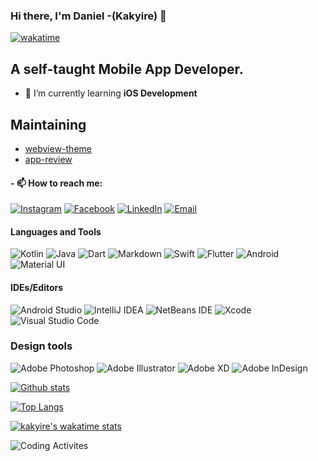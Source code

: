 ### Hi there, I'm Daniel -(Kakyire) 👋

[![wakatime](https://wakatime.com/badge/user/b10ab3b0-555e-4d44-9419-8abf186e620d.svg)](https://wakatime.com/@b10ab3b0-555e-4d44-9419-8abf186e620d)

## A self-taught Mobile App Developer.
<!--

- 🔭 I’m currently working on ...
- 👯 I’m looking to collaborate on ...
- 🤔 I’m looking for help with ...- 💬 Ask me about ...
- ⚡ Fun fact: I haven't travel outside my country.
- 😄 Pronouns: ...
- 🌱 I’m currently learning **Flutter**

-->
- 🌱 I’m currently learning **iOS Development**


## Maintaining
- [webview-theme](https://github.com/Kakyire/webview-theme)
- [app-review ](https://github.com/Kakyire/app-review)


#### - 📫 How to reach me: 

[![Instagram](https://img.shields.io/badge/Instagram-E4405F?style=for-the-badge&logo=instagram&logoColor=white)](https://www.instagram.com/kakyirelastborn)
[![Facebook](https://img.shields.io/badge/Facebook-1877F2?style=for-the-badge&logo=facebook&logoColor=white)](https://www.facebook.com/kakyirelastborn)
[![LinkedIn](https://img.shields.io/badge/LinkedIn-0077B5?style=for-the-badge&logo=linkedin&logoColor=white)](https://www.linkedin.com/in/daniel-frimpong-36a935b5)
[![Email](https://img.shields.io/badge/Gmail-D14836?style=for-the-badge&logo=gmail&logoColor=white)](danielfrimpong92@gmail.com)



#### Languages and Tools
![Kotlin](https://img.shields.io/badge/kotlin-%230095D5.svg?style=for-the-badge&logo=kotlin&logoColor=white)
![Java](https://img.shields.io/badge/java-%23ED8B00.svg?style=for-the-badge&logo=java&logoColor=white)
![Dart](https://img.shields.io/badge/dart-%230175C2.svg?style=for-the-badge&logo=dart&logoColor=white)
![Markdown](https://img.shields.io/badge/markdown-%23000000.svg?style=for-the-badge&logo=markdown&logoColor=white)
![Swift](https://img.shields.io/badge/swift-F54A2A?style=for-the-badge&logo=swift&logoColor=white)
![Flutter](https://img.shields.io/badge/Flutter-%2302569B.svg?style=for-the-badge&logo=Flutter&logoColor=white)
![Android](https://img.shields.io/badge/Android-3DDC84?style=for-the-badge&logo=android&logoColor=white)
![Material UI](https://img.shields.io/badge/materialui-%230081CB.svg?style=for-the-badge&logo=material-ui&logoColor=white)


#### IDEs/Editors
![Android Studio](https://img.shields.io/badge/Android%20Studio-3DDC84.svg?style=for-the-badge&logo=android-studio&logoColor=white)
![IntelliJ IDEA](https://img.shields.io/badge/IntelliJIDEA-000000.svg?style=for-the-badge&logo=intellij-idea&logoColor=white)
![NetBeans IDE](https://img.shields.io/badge/NetBeansIDE-1B6AC6.svg?style=for-the-badge&logo=apache-netbeans-ide&logoColor=white)
![Xcode](https://img.shields.io/badge/Xcode-007ACC?style=for-the-badge&logo=Xcode&logoColor=white)
![Visual Studio Code](https://img.shields.io/badge/Visual%20Studio%20Code-0078d7.svg?style=for-the-badge&logo=visual-studio-code&logoColor=white)


### Design tools
![Adobe Photoshop](https://img.shields.io/badge/adobephotoshop-%2331A8FF.svg?style=for-the-badge&logo=adobephotoshop&logoColor=white)
![Adobe Illustrator](https://img.shields.io/badge/adobeillustrator-%23FF9A00.svg?style=for-the-badge&logo=adobeillustrator&logoColor=white)
![Adobe XD](https://img.shields.io/badge/Adobe%20XD-470137?style=for-the-badge&logo=Adobe%20XD&logoColor=#FF61F6)
![Adobe InDesign](https://img.shields.io/badge/Adobe%20InDesign-49021F?style=for-the-badge&logo=adobeindesign&logoColor=white)

[![Github stats](https://github-readme-stats.vercel.app/api?username=kakyire&show_icons=true&count_private=true&hide=issues&contribs=true&stars=true&include_all_commits=false)](https://github.com/kakyire/github-readme-stats)




[![Top Langs](https://github-readme-stats.vercel.app/api/top-langs/?username=kakyire&langs_count=20&layout=compact)](https://github.com/kakyire/github-readme-stats)


[![kakyire's wakatime stats](https://github-readme-stats.vercel.app/api/wakatime?username=kakyire&layout=compact)](https://github.com/anuraghazra/github-readme-stats)

![Coding Activites](https://wakatime.com/share/@kakyire/05da2bbe-5ed0-423d-8e82-21b62e9736d9.svg)

<!-- ![Customized Card](https://github-readme-stats.vercel.app/api/pin?username=kakyire&repo=app-review&title_color=fff&icon_color=f9f9f9&text_color=9f9f9f&bg_color=151515)

![Customized Card](https://github-readme-stats.vercel.app/api/pin?username=kakyire&repo=webview-theme&title_color=fff&icon_color=f9f9f9&text_color=9f9f9f&bg_color=151515) -->


